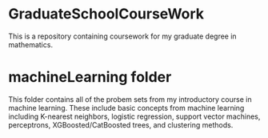 # GraduateSchoolCourseWork
This is a repository containing coursework for my graduate degree in mathematics.
# machineLearning folder
This folder contains all of the probem sets from my introductory course in machine learning. These include basic concepts from machine learning including K-nearest neighbors, logistic regression, support vector machines, perceptrons, XGBoosted/CatBoosted trees, and clustering methods.
